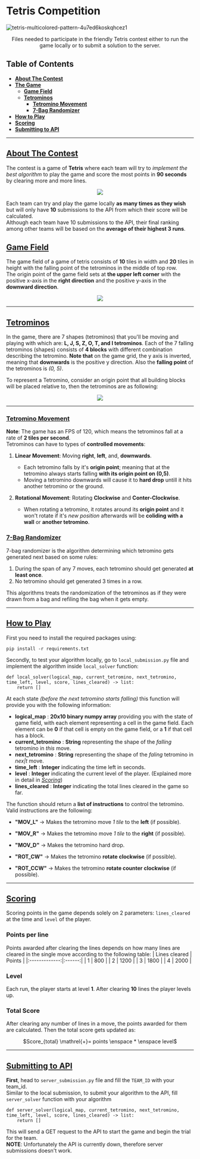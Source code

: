 # __Tetris Competition__
![tetris-multicolored-pattern-4u7ed6koskqhcez1](https://user-images.githubusercontent.com/77892920/236696126-7109c136-e7a8-491e-aa3f-3e95ac2f6bf4.jpg)<br>
<p align= "center">Files needed to participate in the friendly Tetris contest either to run the game locally or to submit a solution to the server.</p>

## __Table of Contents__
* __[About The Contest](#about-the-contest)__
* __[The Game](#the-game)__
  - __[Game Field](#game-field)__
  - __[Tetrominos](#tetrominos)__
    + __[Tetromino Movement](#tetromino-movement)__
    + __[7-Bag Randomizer](#7-bag-randomizer)__
* __[How to Play](#how-to-play)__
* __[Scoring](#scoring)__
* __[Submitting to API](#submitting-to-api)__

<hr>

## __[About The Contest](#about-the-contest)__
The contest is a game of **Tetris** where each team will try to *implement the best algorithm* to play the game and score the most points in **90 seconds** by clearing more and more lines.

<p align=center> <img src="https://user-images.githubusercontent.com/77892920/236681580-946a45b8-54d2-49a9-80f6-5d39b1529ad3.png"> </p>

Each team can try and play the game locally **as many times as they wish** but will only have **10** submissions to the API from which their score will be calculated.<br>
Although each team have 10 submissions to the API, their final ranking among other teams will be based on the **average of their highest 3 runs**.
## [Game Field](#game-field)
The game field of a game of tetris consists of **10** tiles in width and **20** tiles in height with the falling point of the tetrominos in the middle of top row.<br>
The origin point of the game field sets at **the upper left corner** with the positive x-axis in the **right direction** and the positive y-axis in the **downward direction**.

<p align= "center"><img src = "https://user-images.githubusercontent.com/77892920/236684174-62a63fc2-083f-490f-83ca-b54bb7a2165c.png"></p>

<hr>

## [Tetrominos](#tetrominos)
In the game, there are 7 shapes (tetrominos) that you'll be moving and playing with which are: **L, J, S, Z, O, T, and I tetrominos**. Each of the 7 falling tetrominos (shapes) consists of **4 blocks** with different combination describing the tetromino.
**Note that** on the game grid, the y axis is inverted, meaning that **downwards** is the positive y direction. Also the **falling point** of the tetrominos is *(0, 5)*. 

To represent a Tetromino, consider an origin point that all building blocks will be placed relative to, then the tetrominos are as following:<br>
<p align= "center"><img src = "https://user-images.githubusercontent.com/77892920/236688970-261ba5e1-1379-4c1b-8eeb-bf927352c423.png"> </p>

<hr>

### __[Tetromino Movement](#tetromino-movement)__
**Note**: The game has an FPS of 120, which means the tetrominos fall at a rate of **2 tiles per second**.<br>
Tetrominos can have to types of **controlled movements**:<br>
1. **Linear Movement**: Moving **right**, **left**, and, **downwards**. <br>

    * Each tetromino falls by it's **origin point**; meaning that at the tetromino always starts falling **with its origin point on (0,5)**.
    * Moving a tetromino downwards will cause it to **hard drop** untill it hits another tetromino or the ground.
2. **Rotational Movement**: Rotating **Clockwise** and **Conter-Clockwise**. <br>

    * When rotating a tetromino, it rotates around its **origin point** and it won't rotate if it's *new position* afterwards will be **coliding with a wall** or **another tetromino**.
    
### __[7-Bag Randomizer](#7-bag-randomizer)__
7-bag randomizer is the algorithm determining which tetromino gets generated next based on some rules:<br>
  
  1. During the span of any 7 moves, each tetromino should get generated **at least once**.
  2. No tetromino should get generated 3 times in a row.<br>
  
This algorithms treats the randomization of the tetrominos as if they were drawn from a bag and refiling the bag when it gets empty.

<hr>

## __[How to Play](#how-to-play)__
First you need to install the required packages using:
```Python3
pip install -r requirements.txt
```
Secondly, to test your algorithm locally, go to `local_submission.py` file and implement the algorithm inside `local_solver` function:
```Python3
def local_solver(logical_map, current_tetromino, next_tetromino, time_left, level, score, lines_cleared) -> list:
    return []
```
At each state *(before the next tetromino starts falling)* this function will provide you with the following information:

  * **logical_map** : **20x10 binary numpy array** providing you with the state of game field, with each element representing a cell in the game field. Each element can be **0** if that cell is empty on the game field, or a **1** if that cell has a block.
  * **current_tetromino** : **String** representing the shape of the *falling* tetromino in *this* move.
  * **next_tetromino** : **String** representing the shape of the *faling* tetromino in *nex|t* move.
  * **time_left** : **Integer** indicating the time left in seconds.
  * **level** : **Integer** indicating the current level of the player. (Explained more in detail in *[Scoring](#scoring)*)
  * **lines_cleared** : **Integer** indicating the total lines cleared in the game so far.
  
The function should return a **list of instructions** to control the tetromino. Valid instructions are the following:
  - **"MOV_L"** → Makes the tetromino move *1 tile* to the **left** (if possible).
  - **"MOV_R"** → Makes the tetromino move *1 tile* to the **right** (if possible).
  - **"MOV_D"** → Makes the tetromino hard drop.
  
  - **"ROT_CW"** → Makes the tetromino **rotate clockwise** (if possible).
  - **"ROT_CCW"** → Makes the tetromino **rotate counter clockwise** (if possible).

<hr>

## __[Scoring](#scoring)__
Scoring points in the game depends solely on 2 parameters: `lines_cleared` at the time and `level` of the player.<br>
### Points per line
Points awarded after clearing the lines depends on how many lines are cleared in the single move according to the following table:
| Lines cleared | Points |
|:-------------:|:------:|
| 1             |   800  |
| 2             |  1200  |
| 3             |  1800  |
| 4             |  2000  |
### Level
Each run, the player starts at level **1**. After clearing **10** lines the player levels up.
### Total Score
After clearing any number of lines in a move, the points awarded for them are calculated. Then the total score gets updated as:

<p align="center"> $Score_{total} \mathrel{+}= points \enspace * \enspace level$ </p>

<hr>

## __[Submitting to API](#submitting-to-api)__
**First**, head to `server_submission.py` file and fill the `TEAM_ID` with your team_id. <br>
Similar to the local submission, to submit your algorithm to the API, fill `server_solver` function with your algorithm
```Python3
def server_solver(logical_map, current_tetromino, next_tetromino, time_left, level, score, lines_cleared) -> list:
    return []
```
This will send a GET request to the API to start the game and begin the trial for the team.<br>
**NOTE**: Unfortunately the API is currently down, therefore server submissions doesn't work.
